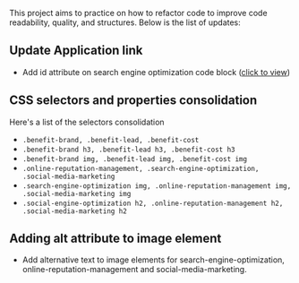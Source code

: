 This project aims to practice on how to refactor code to improve code readability, quality, and structures. Below is the list of updates:
## Update Application link
- Add id attribute on search engine optimization code block ([click to view](https://github.com/tatiya-w/module-1-challenge/blob/main/Develop/index.html#L29))
 
## CSS selectors and properties consolidation 
Here's a list of the selectors consolidation 
- `.benefit-brand, .benefit-lead, .benefit-cost`
- `.benefit-brand h3, .benefit-lead h3, .benefit-cost h3`
- `.benefit-brand img, .benefit-lead img, .benefit-cost img`
- `.online-reputation-management, .search-engine-optimization, .social-media-marketing`
- `.search-engine-optimization img, .online-reputation-management img, .social-media-marketing img`
- `.social-engine-optimization h2, .online-reputation-management h2, .social-media-marketing h2`

## Adding alt attribute to image element
- Add alternative text to image elements for search-engine-optimization, online-reputation-management and social-media-marketing.
